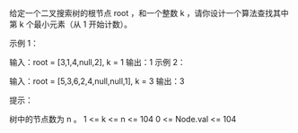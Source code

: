 给定一个二叉搜索树的根节点 root ，和一个整数 k ，请你设计一个算法查找其中第 k 个最小元素（从 1 开始计数）。

示例 1：

输入：root = [3,1,4,null,2], k = 1
输出：1
示例 2：


输入：root = [5,3,6,2,4,null,null,1], k = 3
输出：3


提示：

树中的节点数为 n 。
1 <= k <= n <= 104
0 <= Node.val <= 104
